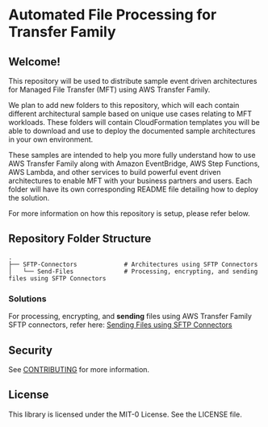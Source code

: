 # Automated File Processing for Transfer Family

## Welcome!

This repository will be used to distribute sample event driven architectures for Managed File Transfer (MFT) using AWS Transfer Family.

We plan to add new folders to this repository, which will each contain different architectural sample based on unique use cases relating to MFT workloads. These folders will contain CloudFormation templates you will be able to download and use to deploy the documented sample architectures in your own environment.

These samples are intended to help you more fully understand how to use AWS Transfer Family along with Amazon EventBridge, AWS Step Functions, AWS Lambda, and other services to build powerful event driven architectures to enable MFT with your business partners and users. Each folder will have its own corresponding README file detailing how to deploy the solution.

For more information on how this repository is setup, please refer below.

## Repository Folder Structure

    .
    ├── SFTP-Connectors             # Architectures using SFTP Connectors
    │   └── Send-Files              # Processing, encrypting, and sending files using SFTP Connectors

### Solutions

For processing, encrypting, and <strong>sending</strong> files using AWS Transfer Family SFTP connectors, refer here: [Sending Files using SFTP Connectors](https://gitlab.aws.dev/lawtontp/test-repo-folder-structure/-/tree/main/SFTP-Connectors/Send-Files)

## Security

See [CONTRIBUTING](CONTRIBUTING.md#security-issue-notifications) for more information.

## License

This library is licensed under the MIT-0 License. See the LICENSE file.
